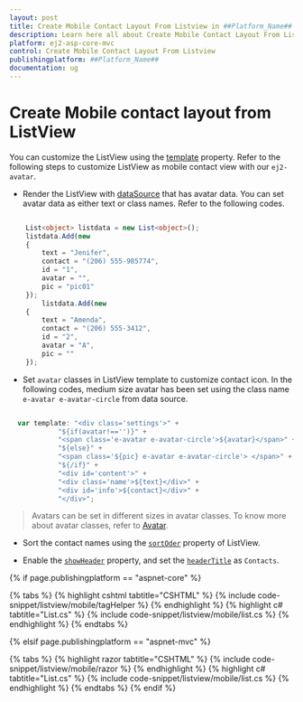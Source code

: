```yaml
---
layout: post
title: Create Mobile Contact Layout From Listview in ##Platform_Name## Listview Component
description: Learn here all about Create Mobile Contact Layout From Listview in Syncfusion ##Platform_Name## Listview component and more.
platform: ej2-asp-core-mvc
control: Create Mobile Contact Layout From Listview
publishingplatform: ##Platform_Name##
documentation: ug
---
```


# Create Mobile contact layout from ListView

You can customize the ListView using the
[template](https://ej2.syncfusion.com/documentation/api/list-view/#template) property. Refer
to the following steps to customize ListView as mobile contact view with our `ej2-avatar`.

* Render the ListView with
[dataSource](https://ej2.syncfusion.com/documentation/api/list-view/#datasource) that has
avatar data. You can set avatar data as either text or class names. Refer to the following codes.

```typescript

    List<object> listdata = new List<object>();
    listdata.Add(new
    {
        text = "Jenifer",
        contact = "(206) 555-985774",
        id = "1",
        avatar = "",
        pic = "pic01"
    });
        listdata.Add(new
    {
        text = "Amenda",
        contact = "(206) 555-3412",
        id = "2",
        avatar = "A",
        pic = ""
    });

```

* Set `avatar` classes in ListView template to customize contact icon. In the following codes, medium size avatar has been
set using the class name `e-avatar e-avatar-circle` from data source.

```typescript

  var template: "<div class='settings'>" +
            "${if(avatar!=='')}" +
            "<span class='e-avatar e-avatar-circle'>${avatar}</span>" +
            "${else}" +
            "<span class='${pic} e-avatar e-avatar-circle'> </span>" +
            "${/if}" +
            "<div id='content'>" +
            "<div class='name'>${text}</div>" +
            "<div id='info'>${contact}</div>" +
            "</div>";

```

> Avatars can be set in different sizes in avatar classes. To know more about avatar classes, refer to
[Avatar](https://ej2.syncfusion.com/demos/#/material/avatar/default).

* Sort the contact names using the
[`sortOder`](https://ej2.syncfusion.com/documentation/api/list-view/#sortorder) property of ListView.

* Enable the [`showHeader`](https://ej2.syncfusion.com/documentation/api/list-view/#showheader)
property, and set the
[`headerTitle`](https://ej2.syncfusion.com/documentation/api/list-view/#headertitle)
as `Contacts`.

{% if page.publishingplatform == "aspnet-core" %}

{% tabs %}
{% highlight cshtml tabtitle="CSHTML" %}
{% include code-snippet/listview/mobile/tagHelper %}
{% endhighlight %}
{% highlight c# tabtitle="List.cs" %}
{% include code-snippet/listview/mobile/list.cs %}
{% endhighlight %}
{% endtabs %}

{% elsif page.publishingplatform == "aspnet-mvc" %}

{% tabs %}
{% highlight razor tabtitle="CSHTML" %}
{% include code-snippet/listview/mobile/razor %}
{% endhighlight %}
{% highlight c# tabtitle="List.cs" %}
{% include code-snippet/listview/mobile/list.cs %}
{% endhighlight %}
{% endtabs %}
{% endif %}

